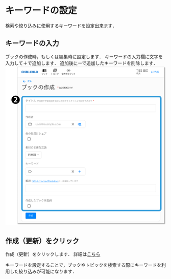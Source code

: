 # キーワードの設定
検索や絞り込みに使用するキーワードを設定出来ます．
## キーワードの入力

ブックの作成時，もしくは編集時に設定します．
キーワードの入力欄に文字を入力して＋で追加します．
追加後にーで追加したキーワードを削除します．
![](<../../.gitbook/assets/image (260).png>)

## 作成（更新）をクリック
作成（更新）をクリックします．
詳細は[こちら]()


キーワードを設定することで，ブックやトピックを検索する際にキーワードを利用した絞り込みが可能になります．

